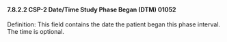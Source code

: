 #### 7.8.2.2 CSP-2 Date/Time Study Phase Began (DTM) 01052

Definition: This field contains the date the patient began this phase interval. The time is optional.
